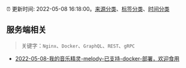 :alarm_clock: 更新时间: 2022-05-08 16:18:00。[来源分类](../README.md)、[标签分类](../TAGS.md)、[时间分类](../TIMELINE.md)

## 服务端相关


> 关键字：`Nginx`、`Docker`、`GraphQL`、`REST`、`gRPC`



- [2022-05-08-我的音乐精灵-melody-已支持-docker-部署，欢迎食用](https://www.v2ex.com/t/851616) 